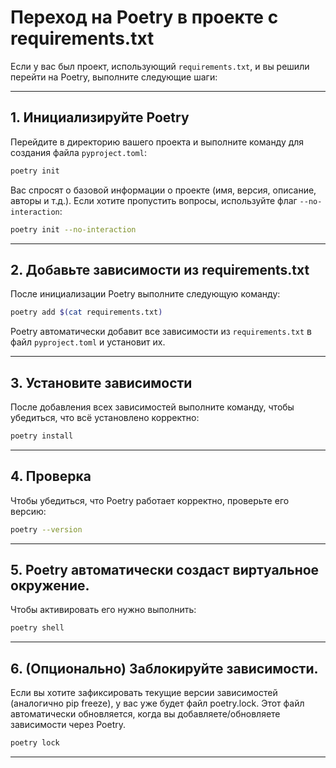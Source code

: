 # Переход на Poetry в проекте с requirements.txt

Если у вас был проект, использующий `requirements.txt`, и вы решили перейти на Poetry, выполните следующие шаги:

---

## 1. Инициализируйте Poetry
Перейдите в директорию вашего проекта и выполните команду для создания файла `pyproject.toml`:

```bash
poetry init
```
Вас спросят о базовой информации о проекте (имя, версия, описание, авторы и т.д.). Если хотите пропустить вопросы, используйте флаг `--no-interaction`:

```bash
poetry init --no-interaction
```
---

## 2. Добавьте зависимости из requirements.txt
После инициализации Poetry выполните следующую команду:

```bash
poetry add $(cat requirements.txt)
```
Poetry автоматически добавит все зависимости из `requirements.txt` в файл `pyproject.toml` и установит их.

---


## 3. Установите зависимости
После добавления всех зависимостей выполните команду, чтобы убедиться, что всё установлено корректно:

```bash
poetry install
```
---


## 4. Проверка
Чтобы убедиться, что Poetry работает корректно, проверьте его версию:

```bash
poetry --version
```
---


## 5. Poetry автоматически создаст виртуальное окружение. 
Чтобы активировать его нужно выполнить:

```bash
poetry shell
```
---


## 6. (Опционально) Заблокируйте зависимости. 
Если вы хотите зафиксировать текущие версии зависимостей (аналогично pip freeze), у вас уже будет файл poetry.lock. Этот файл автоматически обновляется, когда вы добавляете/обновляете зависимости через Poetry.


```bash
poetry lock
```
---




